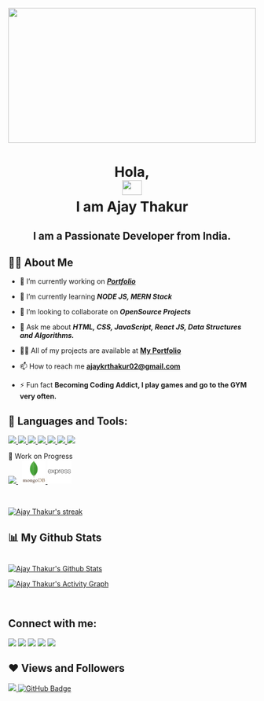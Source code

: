 

<!--
**AjayThakurBOSS/AjayThakurBOSS** is a ✨ _special_ ✨ repository because its `README.md` (this file) appears on your GitHub profile.
-->
<a href="#" style="border-radius: 10px;"><img width="100%" height="275px"  src="https://i.imgur.com/gcytT6S.png" /></a>

<h1 align="center">Hola, <br/> <img width="40px" height="30px" src="https://raw.githubusercontent.com/MartinHeinz/MartinHeinz/master/wave.gif" > <br/> I am Ajay Thakur</h1>
<h2 align="center" >I am a Passionate Developer from India.</h2>


## 🙋‍♂️ About Me

- 🔭 I’m currently working on ***[Portfolio](https://webtechdoctor.com)***

- 🌱 I’m currently learning ***NODE JS, MERN Stack***

- 👯 I’m looking to collaborate on ***OpenSource Projects***

- 💬 Ask me about ***HTML, CSS, JavaScript, React JS, Data Structures and Algorithms.***

- 👨‍💻 All of my projects are available at **[My Portfolio](https://webtechdoctor.com)**

- 📫 How to reach me **ajaykrthakur02@gmail.com**

- ⚡ Fun fact **Becoming Coding Addict, I play games and go to the GYM very often.**

## 🚀 Languages and Tools:

<p align="left"> 
    <a href="https://www.w3.org/html/" target="_blank"> <img src="https://img.icons8.com/color/48/000000/html-5.png"/> </a> 
    <a href="https://www.w3schools.com/css/" target="_blank"> <img src="https://img.icons8.com/color/48/000000/css3.png"/> </a> 
    <a href="https://getbootstrap.com" target="_blank"> <img src="https://img.icons8.com/color/48/000000/bootstrap.png"/> </a> 
    <a href="https://developer.mozilla.org/en-US/docs/Web/JavaScript" target="_blank"> <img src="https://img.icons8.com/color/48/000000/javascript.png"/> </a> 
    <a href="https://reactjs.org/" target="_blank"> <img src="https://img.icons8.com/color/48/000000/react-native.png"/> </a>
    <a href="https://git-scm.com/" target="_blank"> <img src="https://img.icons8.com/color/48/000000/git.png"/> </a>     
    <a href="https://redux.js.org" target="_blank"> <img src="https://img.icons8.com/color/48/000000/redux.png"/> </a>
 </p>
 
 <p align="left"> 
  🌱 Work on Progress
  <br/>
    <a style="padding-right:8px;" href="https://nodejs.org" target="_blank"> <img src="https://img.icons8.com/color/48/000000/nodejs.png"/> </a> 
    <a href="https://www.mongodb.com/" target="_blank"> <img src="https://raw.githubusercontent.com/devicons/devicon/master/icons/mongodb/mongodb-original-wordmark.svg" alt="mongodb" width="48" height="48"/> </a> 
    <a href="https://expressjs.com" target="_blank"> <img src="https://raw.githubusercontent.com/devicons/devicon/master/icons/express/express-original-wordmark.svg" alt="express" width="48" height="48"/> </a>
</p>


<br/>

<p>
    <a href="https://github.com/AjayThakurBOSS/github-readme-streak-stats">
        <img title="🔥 Get streak stats for your profile at git.io/streak-stats" alt="Ajay Thakur's streak" src="https://github-readme-streak-stats.herokuapp.com/?user=AjayThakurBOSS&theme=black-ice&hide_border=true&stroke=0000&background=060A0CD0"/>
    </a>
</p>

## 📊 My Github Stats

  <br/>
    <a href="https://github.com/AjayThakurBOSS/github-readme-stats"><img alt="Ajay Thakur's Github Stats" src="https://github-readme-stats.vercel.app/api?username=AjayThakurBOSS&show_icons=true&count_private=true&theme=react&hide_border=true&bg_color=0D1117" /></a>
    
<!--   <a href="https://github.com/AjayThakurBOSS/github-readme-stats"><img alt="Ajay Thakur's Top Languages" src="https://github-readme-stats.vercel.app/api/top-langs/?username=AjayThakurBOSS&langs_count=8&count_private=true&layout=compact&theme=react&hide_border=true&bg_color=0D1117" /></a> -->
  <br/>
<!--   <b>Note:</b> Top languages is only a metric of the languages my public code consists of and doesn't reflect experience or skill level. -->


<a href="https://github.com/AjayThakurBOSS/github-readme-activity-graph"><img alt="Ajay Thakur's Activity Graph" src="https://activity-graph.herokuapp.com/graph?username=AjayThakurBOSS&bg_color=0D1117&color=5BCDEC&line=5BCDEC&point=FFFFFF&hide_border=true" /></a>

<br/>

## Connect with me:
<p align="center">

<a href = "#"><img src="https://img.icons8.com/fluent/48/000000/linkedin.png"/></a>
<a href = "#"><img src="https://img.icons8.com/fluent/48/000000/twitter.png"/></a>
<a href = "#"><img src="https://img.icons8.com/color/48/000000/facebook.png"/></a>
<a href = "#"><img src="https://img.icons8.com/fluent/48/000000/instagram-new.png"/></a>
<a href = "#"><img src="https://img.icons8.com/color/48/000000/youtube-play.png"/></a>

</p>

## ❤ Views and Followers
<a href="https://github.com/Meghna-DAS/github-profile-views-counter">
    <img src="https://komarev.com/ghpvc/?username=AjayThakurBOSS">
</a>
<a href="https://github.com/AjayThakurBOSS?tab=followers"><img src="https://img.shields.io/github/followers/AjayThakurBOSS?label=Followers&style=social" alt="GitHub Badge"></a>
